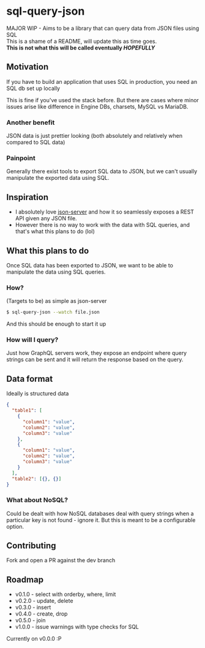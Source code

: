 # sql-query-json

MAJOR WIP - Aims to be a library that can query data from JSON files using SQL<br />
This is a shame of a README, will update this as time goes.<br />
<b>This is not what this will be called eventually <i>HOPEFULLY</i></b>

## Motivation

If you have to build an application that uses SQL in production, you need an SQL db set up locally

This is fine if you've used the stack before. But there are cases where minor issues arise like difference in Engine DBs, charsets, MySQL vs MariaDB.

### Another benefit

JSON data is just prettier looking (both absolutely and relatively when compared to SQL data) <br />

### Painpoint

Generally there exist tools to export SQL data to JSON, but we can't usually manipulate the exported data using SQL. <br />

## Inspiration

- I absolutely love [json-server](https://www.npmjs.com/package/json-server) and how it so seamlessly exposes a REST API given any JSON file.
- However there is no way to work with the data with SQL queries, and that's what this plans to do (lol)

## What this plans to do

Once SQL data has been exported to JSON, we want to be able to manipulate the data using SQL queries. <br />

### How?

(Targets to be) as simple as json-server

```bash
$ sql-query-json --watch file.json
```

And this should be enough to start it up

### How will I query?

Just how GraphQL servers work, they expose an endpoint where query strings can be sent and it will return the response based on the query.

## Data format

Ideally is structured data

```json
{
  "table1": [
    {
      "column1": "value",
      "column2": "value",
      "column3": "value"
    },
    {
      "column1": "value",
      "column2": "value",
      "column3": "value"
    }
  ],
  "table2": [{}, {}]
}
```

### What about NoSQL?

Could be dealt with how NoSQL databases deal with query strings when a particular key is not found - ignore it. But this is meant to be a configurable option.

## Contributing

Fork and open a PR against the dev branch

## Roadmap

- v0.1.0 - select with orderby, where, limit
- v0.2.0 - update, delete
- v0.3.0 - insert
- v0.4.0 - create, drop
- v0.5.0 - join
- v1.0.0 - issue warnings with type checks for SQL

Currently on v0.0.0 :P
